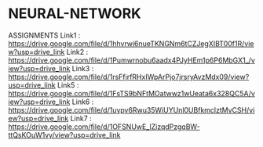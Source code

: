 # NEURAL-NETWORK
ASSIGNMENTS
Link1 : https://drive.google.com/file/d/1hhvrwi6nueTKNGNm6tCZJegXIBT00f1R/view?usp=drive_link
Link2 : https://drive.google.com/file/d/1Pumwrnobu6aadx4PJyHEm1p6P6MbGX1_/view?usp=drive_link
Link3 : https://drive.google.com/file/d/1rsFfjrfRHxIWpArPjo7jrsryAvzMdx09/view?usp=drive_link
Link5 : https://drive.google.com/file/d/1FsTS9bNFtMOatwwz1wUeata6x328QC5A/view?usp=drive_link
Link6 : https://drive.google.com/file/d/1uypy6Rwu35WiUYUnl0UBfkmclztMvCSH/view?usp=drive_link
Link7 : https://drive.google.com/file/d/1OFSNUwE_lZizqdPzgqBW-ttQsKOuW1vy/view?usp=drive_link
